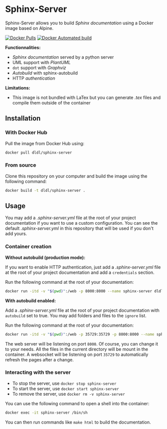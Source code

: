 # Sphinx-Server

Sphinx-Server allows you to build *Sphinx documentation* using a Docker
image based on Alpine.

[![Docker Pulls](https://img.shields.io/docker/pulls/dldl/sphinx-server.svg)](https://hub.docker.com/r/dldl/sphinx-server/)
[![Docker Automated build](https://img.shields.io/docker/automated/dldl/sphinx-server.svg)](https://hub.docker.com/r/dldl/sphinx-server/)

**Functionnalities:**

- *Sphinx documentation* served by a python server
- UML support with *PlantUML*
- `dot` support with *Graphviz*
- *Autobuild* with sphinx-autobuild
- HTTP *authentication*

**Limitations:**

- This image is not bundled with LaTex but you can generate *.tex* files and
  compile them outside of the container

## Installation

### With Docker Hub

Pull the image from Docker Hub using:

```sh
docker pull dldl/sphinx-server
```

### From source

Clone this repository on your computer and build the image using the following
command:

```sh
docker build -t dldl/sphinx-server .
```

## Usage

You may add a *.sphinx-server.yml* file at the root of your project
documentation if you want to use a custom configuration. You can see the default
*.sphinx-server.yml* in this repository that will be used if you don't add
yours.

### Container creation

**Without autobuild (production mode):**

If you want to enable HTTP authentication, just add a *.sphinx-server.yml* file
at the root of your project documentation and add a `credentials` section.

Run the following command at the root of your documentation:

```sh
docker run -itd -v "$(pwd)":/web -p 8000:8000 --name sphinx-server dldl/sphinx-server
```

**With autobuild enabled:**

Add a *.sphinx-server.yml* file at the root of your project documentation with
`autobuild` set to true. You may add folders and files to the `ignore` list.

Run the following command at the root of your documentation:

```sh
docker run -itd -v "$(pwd)":/web -p 35729:35729 -p 8000:8000 --name sphinx-server dldl/sphinx-server
```

The web server will be listening on port `8000`. Of course, you can change it to
your needs. All the files in the current directory will be mount in the
container. A websocket will be listening on port `35729` to automatically
refresh the pages after a change.

### Interacting with the server

- To stop the server, use `docker stop sphinx-server`
- To start the server, use `docker start sphinx-server`
- To remove the server, use `docker rm -v sphinx-server`

You can use the following command to open a shell into the container:

```sh
docker exec -it sphinx-server /bin/sh
```

You can then run commands like `make html` to build the documentation.
